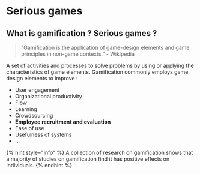 # Serious games

## What is gamification ? Serious games ?

> “Gamification is the application of game-design elements and game principles in non-game contexts.” - Wikipedia

A set of activities and processes to solve problems by using or applying the characteristics of game elements. Gamification commonly employs game design elements to improve :

* User engagement
* Organizational productivity
* Flow
* Learning
* Crowdsourcing
* **Employee recruitment and evaluation**
* Ease of use
* Usefulness of systems
* ...

{% hint style="info" %}
A collection of research on gamification shows that a majority of studies on gamification find it has positive effects on individuals.
{% endhint %}





